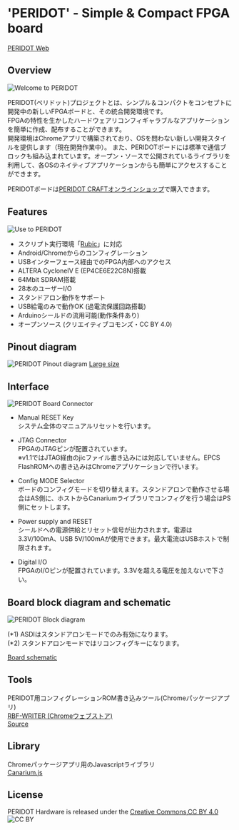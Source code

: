 'PERIDOT' - Simple & Compact FPGA board
=======================================

[PERIDOT Web](http://osafune.github.io/peridot.html)

Overview
--------
![Welcome to PERIDOT](https://lh3.googleusercontent.com/-yCNcTx9NGoA/U-LL8LLfGTI/AAAAAAAAHC4/eYjyNouEk0w/w600-h316-no/DSC02498_3.jpg)

PERIDOT(ペリドット)プロジェクトとは、シンプル＆コンパクトをコンセプトに開発中の新しいFPGAボードと、その統合開発環境です。  
FPGAの特性を生かしたハードウェアリコンフィギャラブルなアプリケーションを簡単に作成、配布することができます。  
開発環境はChromeアプリで構築されており、OSを問わない新しい開発スタイルを提供します（現在開発作業中）。 
また、PERIDOTボードには標準で通信ブロックも組み込まれています。オープン・ソースで公開されているライブラリを利用して、各OSのネイティブアプリケーションからも簡単にアクセスすることができます。  

PERIDOTボードは[PERIDOT CRAFTオンラインショップ](http://peridotcraft.buyshop.jp/items/2126611)で購入できます。


Features
--------
![Use to PERIDOT](https://lh4.googleusercontent.com/-w47r5-Wg1KY/U-LL8LEMTKI/AAAAAAAAHC8/dp4UBKBEsj4/w600-h316-no/DSC02730_2.jpg)

* スクリプト実行環境「[Rubic](https://github.com/kimushu/rubic/)」に対応
* Android/Chromeからのコンフィグレーション
* USBインターフェース経由でのFPGA内部へのアクセス
* ALTERA CycloneIV E (EP4CE6E22C8N)搭載
* 64Mbit SDRAM搭載
* 28本のユーザーI/O
* スタンドアロン動作をサポート
* USB給電のみで動作OK (過電流保護回路搭載)
* Arduinoシールドの流用可能(動作条件あり)
* オープンソース (クリエイティブコモンズ・CC BY 4.0)


Pinout diagram
--------------

![PERIDOT Pinout diagram](https://lh3.googleusercontent.com/-XxlwNOIA3iY/U6i-dM-9mwI/AAAAAAAAHAc/RHRm6UER750/w700-h565-no/PERIDOT_PINOUT.png)
[Large size](https://github.com/osafune/peridot/blob/master/pcb/PERIDOT_PINOUT.png)


Interface
---------
![PERIDOT Board Connector](https://lh3.googleusercontent.com/-mjnC-a-mvtM/UnhcuaqQL0I/AAAAAAAAFso/zZeyUkh4efw/w600-h468-no/peridot_board_connector.png)

* Manual RESET Key  
システム全体のマニュアルリセットを行います。

* JTAG Connector  
FPGAのJTAGピンが配置されています。  
※v1.1ではJTAG経由のjicファイル書き込みには対応していません。EPCS FlashROMへの書き込みはChromeアプリケーションで行います。

* Config MODE Selector  
ボードのコンフィグモードを切り替えます。スタンドアロンで動作させる場合はAS側に、ホストからCanariumライブラリでコンフィグを行う場合はPS側にセットします。

* Power supply and RESET  
シールドへの電源供給とリセット信号が出力されます。電源は3.3V/100mA、USB 5V/100mAが使用できます。最大電流はUSBホストで制限されます。

* Digital I/O  
FPGAのI/Oピンが配置されています。3.3Vを超える電圧を加えないで下さい。


Board block diagram and schematic
---------------------------------
![PERIDOT Block diagram](https://lh3.googleusercontent.com/-XpoVXE45BRU/UnhcutSOYOI/AAAAAAAAFss/-6QsIh6Is40/w700-h327-no/peridot_block.png)

(\*1) ASDIはスタンドアロンモードでのみ有効になります。  
(\*2) スタンドアロンモードではリコンフィグキーになります。  

[Board schematic](https://github.com/osafune/peridot/blob/master/pcb/v1.1/peridot_pcb_schem_v1.1.pdf)


Tools
-----
PERIDOT用コンフィグレーションROM書き込みツール(Chromeパッケージアプリ)  
[RBF-WRITER (Chromeウェブストア)](https://chrome.google.com/webstore/detail/peridot-rbf-writer/lchhhfhfikpnikljdaefcllbfblabibg)  
[Source](https://github.com/osafune/peridot/tree/master/tools)


Library
-------
Chromeパッケージアプリ用のJavascriptライブラリ  
[Canarium.js](https://github.com/osafune/peridot/tree/master/sample_apps)


License
-------
PERIDOT Hardware is released under the [Creative Commons,CC BY 4.0](http://creativecommons.org/licenses/by/4.0/)  
![CC BY](https://licensebuttons.net/l/by/4.0/88x31.png)  

